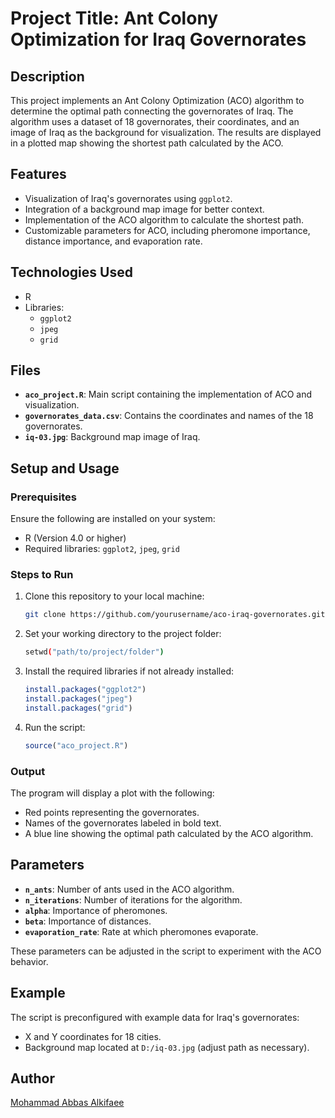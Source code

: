 # Project Title: Ant Colony Optimization for Iraq Governorates

## Description
This project implements an Ant Colony Optimization (ACO) algorithm to determine the optimal path connecting the governorates of Iraq. The algorithm uses a dataset of 18 governorates, their coordinates, and an image of Iraq as the background for visualization. The results are displayed in a plotted map showing the shortest path calculated by the ACO.

## Features
- Visualization of Iraq's governorates using `ggplot2`.
- Integration of a background map image for better context.
- Implementation of the ACO algorithm to calculate the shortest path.
- Customizable parameters for ACO, including pheromone importance, distance importance, and evaporation rate.

## Technologies Used
- R
- Libraries:
  - `ggplot2`
  - `jpeg`
  - `grid`

## Files
- **`aco_project.R`**: Main script containing the implementation of ACO and visualization.
- **`governorates_data.csv`**: Contains the coordinates and names of the 18 governorates.
- **`iq-03.jpg`**: Background map image of Iraq.

## Setup and Usage

### Prerequisites
Ensure the following are installed on your system:
- R (Version 4.0 or higher)
- Required libraries: `ggplot2`, `jpeg`, `grid`

### Steps to Run
1. Clone this repository to your local machine:
   ```bash
   git clone https://github.com/yourusername/aco-iraq-governorates.git
   ```
2. Set your working directory to the project folder:
   ```bash
   setwd("path/to/project/folder")
   ```
3. Install the required libraries if not already installed:
   ```R
   install.packages("ggplot2")
   install.packages("jpeg")
   install.packages("grid")
   ```
4. Run the script:
   ```R
   source("aco_project.R")
   ```

### Output
The program will display a plot with the following:
- Red points representing the governorates.
- Names of the governorates labeled in bold text.
- A blue line showing the optimal path calculated by the ACO algorithm.

## Parameters
- **`n_ants`**: Number of ants used in the ACO algorithm.
- **`n_iterations`**: Number of iterations for the algorithm.
- **`alpha`**: Importance of pheromones.
- **`beta`**: Importance of distances.
- **`evaporation_rate`**: Rate at which pheromones evaporate.

These parameters can be adjusted in the script to experiment with the ACO behavior.

## Example
The script is preconfigured with example data for Iraq's governorates:
- X and Y coordinates for 18 cities.
- Background map located at `D:/iq-03.jpg` (adjust path as necessary).


## Author
[Mohammad Abbas Alkifaee](https://github.com/MohammedAlkifaee)

